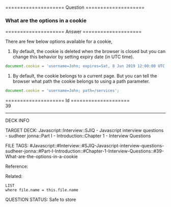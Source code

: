 ==================== Question ====================  

### What are the options in a cookie  

==================== Answer ====================  

There are few below options available for a cookie,

1. By default, the cookie is deleted when the browser is closed but you can
   change this behavior by setting expiry date (in UTC time).

```javascript
document.cookie = 'username=John; expires=Sat, 8 Jun 2019 12:00:00 UTC';
```

1. By default, the cookie belongs to a current page. But you can tell the
   browser what path the cookie belongs to using a path parameter.

```javascript
document.cookie = 'username=John; path=/services';
```

==================== Id ====================  
39
<!--ID: 1707879814709-->

---

DECK INFO

TARGET DECK: Javascript::Interview::SJIQ - Javascript interview questions - sudheer jonna::Part I - Introduction::Chapter 1 - Interview Questions

FILE TAGS: #Javascript::#Interview::#SJIQ-Javascript-interview-questions-sudheer-jonna::#Part-I-Introduction::#Chapter-1-Interview-Questions::#39-What-are-the-options-in-a-cookie

Reference:

Related:

```dataview
LIST
where file.name = this.file.name
```
QUESTION STATUS: Safe to store
